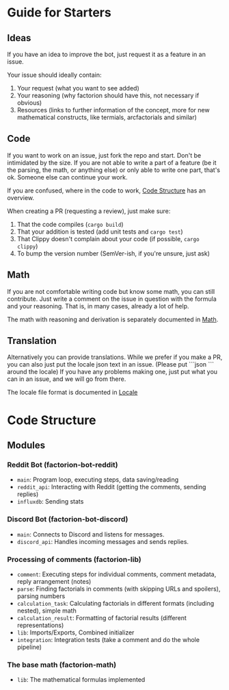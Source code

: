 # Guide for Starters
## Ideas
If you have an idea to improve the bot, just request it as a feature in an issue.

Your issue should ideally contain:
1. Your request (what you want to see added)
2. Your reasoning (why factorion should have this, not necessary if obvious)
3. Resources (links to further information of the concept, more for new mathematical constructs, like termials, arcfactorials and similar)
## Code
If you want to work on an issue, just fork the repo and start.
Don't be intimidated by the size. If you are not able to write a part of a feature (be it the parsing, the math, or anything else) or only able to write one part, that's ok.
Someone else can continue your work.

If you are confused, where in the code to work, [Code Structure](#code-structure) has an overview.

When creating a PR (requesting a review), just make sure:
1. That the code compiles (`cargo build`)
2. That your addition is tested (add unit tests and `cargo test`)
3. That Clippy doesn't complain about your code (if possible, `cargo clippy`)
4. To bump the version number (SemVer-ish, if you're unsure, just ask)
## Math
If you are not comfortable writing code but know some math, you can still contribute.
Just write a comment on the issue in question with the formula and your reasoning.
That is, in many cases, already a lot of help.

The math with reasoning and derivation is separately documented in [Math](MATH.md).
## Translation
Alternatively you can provide translations.
While we prefer if you make a PR, you can also just put the locale json text in an issue.
(Please put \`\`\`json \`\`\` around the locale)
If you have any problems making one, just put what you can in an issue, and we will go from there.

The locale file format is documented in [Locale](factorion-lib/Locales.md)
# Code Structure
## Modules
### Reddit Bot (factorion-bot-reddit)
- `main`: Program loop, executing steps, data saving/reading
- `reddit_api`: Interacting with Reddit (getting the comments, sending replies)
- `influxdb`: Sending stats
### Discord Bot (factorion-bot-discord)
- `main`: Connects to Discord and listens for messages.
- `discord_api`: Handles incoming messages and sends replies.
### Processing of comments (factorion-lib)
- `comment`: Executing steps for individual comments, comment metadata, reply arrangement (notes)
- `parse`: Finding factorials in comments (with skipping URLs and spoilers), parsing numbers
- `calculation_task`: Calculating factorials in different formats (including nested), simple math
- `calculation_result`: Formatting of factorial results (different representations)
- `lib`: Imports/Exports, Combined initializer
- `integration`: Integration tests (take a comment and do the whole pipeline)
### The base math (factorion-math)
- `lib`: The mathematical formulas implemented
